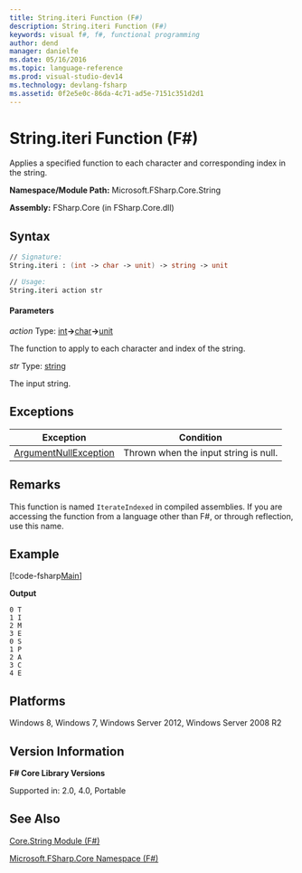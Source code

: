 ```yaml
---
title: String.iteri Function (F#)
description: String.iteri Function (F#)
keywords: visual f#, f#, functional programming
author: dend
manager: danielfe
ms.date: 05/16/2016
ms.topic: language-reference
ms.prod: visual-studio-dev14
ms.technology: devlang-fsharp
ms.assetid: 0f2e5e0c-86da-4c71-ad5e-7151c351d2d1 
---
```


# String.iteri Function (F#)

Applies a specified function to each character and corresponding index in the string.

**Namespace/Module Path:** Microsoft.FSharp.Core.String

**Assembly:** FSharp.Core (in FSharp.Core.dll)


## Syntax

```fsharp
// Signature:
String.iteri : (int -> char -> unit) -> string -> unit

// Usage:
String.iteri action str
```

#### Parameters
*action*
Type: [int](https://msdn.microsoft.com/library/025d5455-3622-4ea5-9573-3ecbd4ee1375)**-&gt;**[char](https://msdn.microsoft.com/library/3627f475-985b-4b4e-94d2-14f217c04958)**-&gt;**[unit](https://msdn.microsoft.com/library/00b837c2-6c8a-483a-87d3-0479c64037a7)


The function to apply to each character and index of the string.


*str*
Type: [string](https://msdn.microsoft.com/library/12b97856-ec80-4f70-a018-afb0753f755a)


The input string.

## Exceptions
|Exception|Condition|
|----|----|
|[ArgumentNullException](https://msdn.microsoft.com/library/system.argumentnullexception.aspx)|Thrown when the input string is null.|


## Remarks
This function is named `IterateIndexed` in compiled assemblies. If you are accessing the function from a language other than F#, or through reflection, use this name.

## Example

[!code-fsharp[Main](~samples/snippets/fsharp/strings/snippet9.fs)]

**Output**

```
0 T
1 I
2 M
3 E
0 S
1 P
2 A
3 C
4 E
```

## Platforms
Windows 8, Windows 7, Windows Server 2012, Windows Server 2008 R2

## Version Information
**F# Core Library Versions**

Supported in: 2.0, 4.0, Portable

## See Also
[Core.String Module &#40;F&#35;&#41;](Core.String-Module-%5BFSharp%5D.md)

[Microsoft.FSharp.Core Namespace &#40;F&#35;&#41;](Microsoft.FSharp.Core-Namespace-%5BFSharp%5D.md)